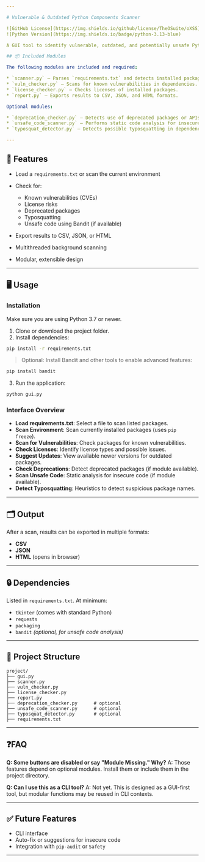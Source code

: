 ```yaml
---

# Vulnerable & Outdated Python Components Scanner

![GitHub License](https://img.shields.io/github/license/TheOSuite/oXSS)
![Python Version](https://img.shields.io/badge/python-3.13-blue)

A GUI tool to identify vulnerable, outdated, and potentially unsafe Python dependencies using a combination of static analysis, license checks, and other heuristics. Built with Tkinter, it allows scanning via `requirements.txt` or the active environment.

## 📦 Included Modules

The following modules are included and required:

* `scanner.py` – Parses `requirements.txt` and detects installed packages.
* `vuln_checker.py` – Scans for known vulnerabilities in dependencies.
* `license_checker.py` – Checks licenses of installed packages.
* `report.py` – Exports results to CSV, JSON, and HTML formats.

Optional modules:

* `deprecation_checker.py` – Detects use of deprecated packages or APIs.
* `unsafe_code_scanner.py` – Performs static code analysis for insecure patterns.
* `typosquat_detector.py` – Detects possible typosquatting in dependencies.

---
```


## 🚀 Features

* Load a `requirements.txt` or scan the current environment
* Check for:

  * Known vulnerabilities (CVEs)
  * License risks
  * Deprecated packages
  * Typosquatting
  * Unsafe code using Bandit (if available)
* Export results to CSV, JSON, or HTML
* Multithreaded background scanning
* Modular, extensible design

---

## 🖥️ Usage

### Installation

Make sure you are using Python 3.7 or newer.

1. Clone or download the project folder.
2. Install dependencies:

```bash
pip install -r requirements.txt
```

> Optional: Install Bandit and other tools to enable advanced features:

```bash
pip install bandit
```

3. Run the application:

```bash
python gui.py
```

### Interface Overview

* **Load requirements.txt**: Select a file to scan listed packages.
* **Scan Environment**: Scan currently installed packages (uses `pip freeze`).
* **Scan for Vulnerabilities**: Check packages for known vulnerabilities.
* **Check Licenses**: Identify license types and possible issues.
* **Suggest Updates**: View available newer versions for outdated packages.
* **Check Deprecations**: Detect deprecated packages (if module available).
* **Scan Unsafe Code**: Static analysis for insecure code (if module available).
* **Detect Typosquatting**: Heuristics to detect suspicious package names.

---

## 🗂️ Output

After a scan, results can be exported in multiple formats:

* **CSV**
* **JSON**
* **HTML** (opens in browser)

---

## 🔒 Dependencies

Listed in `requirements.txt`. At minimum:

* `tkinter` (comes with standard Python)
* `requests`
* `packaging`
* `bandit` *(optional, for unsafe code analysis)*

---

## 📁 Project Structure

```
project/
├── gui.py
├── scanner.py
├── vuln_checker.py
├── license_checker.py
├── report.py
├── deprecation_checker.py      # optional
├── unsafe_code_scanner.py      # optional
├── typosquat_detector.py       # optional
├── requirements.txt
```

---

## ❓FAQ

**Q: Some buttons are disabled or say "Module Missing." Why?**
A: Those features depend on optional modules. Install them or include them in the project directory.

**Q: Can I use this as a CLI tool?**
A: Not yet. This is designed as a GUI-first tool, but modular functions may be reused in CLI contexts.

---

## ✅ Future Features

* CLI interface
* Auto-fix or suggestions for insecure code
* Integration with `pip-audit` or `Safety`

---
